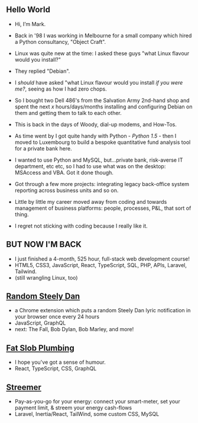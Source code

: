 ## Hello World

- Hi, I’m Mark.

- Back in '98 I was working in Melbourne for a small company which hired a Python consultancy, "Object Craft".

- Linux was quite new at the time: I asked these guys "what Linux flavour would you install?"

- They replied "Debian".

- I *should* have asked "what Linux flavour would you install *if you were me?*, seeing as how I had zero chops.
- So I bought two Dell 486's from the Salvation Army 2nd-hand shop and spent the next *x* hours/days/months installing and configuring Debian on them and getting them to talk to each other.
- This is back in the days of Woody, dial-up modems, and How-Tos.
- As time went by I got quite handy with Python - *Python 1.5* - then I moved to Luxembourg to build a bespoke quantitative fund analysis tool for a private bank here.
- I wanted to use Python and MySQL, but...private bank, risk-averse IT department, etc etc, so I had to use what was on the desktop: MSAccess and VBA. Got it done though.
- Got through a few more projects: integrating legacy back-office system reporting across business units and so on.
- Little by little my career moved away from coding and towards management of business platforms: people, processes, P&L, that sort of thing.
- I regret not sticking with coding because I really like it.

## BUT NOW I'M BACK

- I just finished a 4-month, 525 hour, full-stack web development course!
- HTML5, CSS3, JavaScript, React, TypeScript, SQL, PHP, APIs, Laravel, Tailwind.
- (still wrangling Linux, too)

## [Random Steely Dan](https://github.com/headexpanded/random_steely_dan)

- a Chrome extension which puts a random Steely Dan lyric notification in your browser once every 24 hours
- JavaScript, GraphQL
- next: The Fall, Bob Dylan, Bob Marley, and more!

## [Fat Slob Plumbing](https://github.com/headexpanded/fat_slob_plumbing)

- I hope you've got a sense of humour.
- React, TypeScript, CSS, GraphQL

## [Streemer](https://github.com/headexpanded/streemer)

- Pay-as-you-go for your energy: connect your smart-meter, set your payment limit, & streem your energy cash-flows
- Laravel, Inertia/React, TailWind, some custom CSS, MySQL

<!---
headexpanded/headexpanded is a ✨ special ✨ repository because its `README.md` (this file) appears on your GitHub profile.
You can click the Preview link to take a look at your changes.
--->
